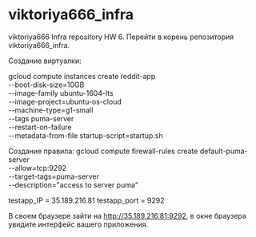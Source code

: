 # viktoriya666_infra
viktoriya666 Infra repository
HW 6.
Перейти в корень репозитория viktoriya666_infra.

Создание виртуалки:

gcloud compute instances create reddit-app\
  --boot-disk-size=10GB \
  --image-family ubuntu-1604-lts \
  --image-project=ubuntu-os-cloud \
  --machine-type=g1-small \
  --tags puma-server \
  --restart-on-failure \
  --metadata-from-file startup-script=startup.sh

Создание правила:
gcloud compute firewall-rules create default-puma-server \
  --allow=tcp:9292 \
  --target-tags=puma-server \
  --description="access to server puma"

testapp_IP = 35.189.216.81 
testapp_port = 9292

В своем браузере зайти на http://35.189.216.81:9292, в окне браузера увидите интерфейс вашего приложения.
